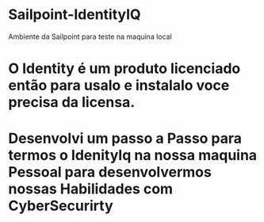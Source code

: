 # Sailpoint-IdentityIQ
Ambiente da Sailpoint para teste na maquina local
# O Identity é um produto licenciado então para usalo e instalalo voce precisa da licensa.

# Desenvolvi um passo a Passo para termos o IdenityIq na nossa maquina Pessoal para desenvolvermos nossas Habilidades com CyberSecurirty
